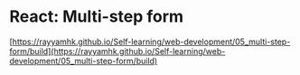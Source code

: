 # React: Multi-step form
[https://rayyamhk.github.io/Self-learning/web-development/05_multi-step-form/build](https://rayyamhk.github.io/Self-learning/web-development/05_multi-step-form/build)